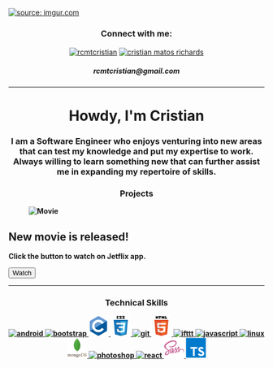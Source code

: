 <a href="https://imgur.com/cwMCfG4"><img src="https://i.imgur.com/cwMCfG4.png" title="source: imgur.com" /></a>

<h3 align="center">Connect with me:</h3>
<p align="center">
<a href="https://twitter.com/rcmtcristian" target="blank"><img align="center" src="https://i.imgur.com/s9n8Ta7.gif" alt="rcmtcristian" height="47" width="47" /></a>
<a href="https://www.linkedin.com/in/cristian-ernesto-matos-richards/" target="blank"><img align="center" src="https://i.imgur.com/vaCEbOT.gif" alt="cristian matos richards" height="47" width="47" /></a>
  <h5 align="center"><strong>rcmtcristian@gmail.com<strong></h5>
</p>
<hr>

<h1 align="center">Howdy, I'm Cristian</h1>


<div class="flex flex-col w-full">
  <div class="grid h-20 card bg-base-300 rounded-box place-items-center"><h3 align="center">I am a Software Engineer who enjoys venturing into new areas that can test my knowledge and put my expertise to work. Always willing to learn something new that can further assist me in expanding my repertoire of skills.</h3>  </div> 
  <div class="divider"></div> 
  
 <h3 align="center">Projects</h3>
  <div class="card card-side bg-base-100 shadow-xl">
  <figure><img src="https://api.lorem.space/image/movie?w=200&h=280" alt="Movie"></figure>
  <div class="card-body">
    <h2 class="card-title">New movie is released!</h2>
    <p>Click the button to watch on Jetflix app.</p>
    <div class="card-actions justify-end">
      <button class="btn btn-primary">Watch</button>
    </div>
  </div>
</div>
  
  
  
  <hr>
  <div class="grid h-20 card bg-base-300 rounded-box place-items-center">
  <h3 align="center">Technical Skills</h3>
<p align="center"> <a href="https://developer.android.com" target="_blank" rel="noreferrer"> <img src="https://i.imgur.com/Wdqt6r1.gif" alt="android" width="40" height="40"/> </a> <a href="https://getbootstrap.com" target="_blank" rel="noreferrer"> <img src="https://i.imgur.com/Mhm8gqE.gif" alt="bootstrap" width="40" height="40"/> </a> <a href="https://www.cprogramming.com/" target="_blank" rel="noreferrer"> <img src="https://raw.githubusercontent.com/devicons/devicon/master/icons/c/c-original.svg" alt="c" width="40" height="40"/> </a> <a href="https://www.w3schools.com/css/" target="_blank" rel="noreferrer"> <img src="https://raw.githubusercontent.com/devicons/devicon/master/icons/css3/css3-original-wordmark.svg" alt="css3" width="40" height="40"/> </a> <a href="https://git-scm.com/" target="_blank" rel="noreferrer"> <img src="https://www.vectorlogo.zone/logos/git-scm/git-scm-icon.svg" alt="git" width="40" height="40"/> </a> <a href="https://www.w3.org/html/" target="_blank" rel="noreferrer"> <img src="https://raw.githubusercontent.com/devicons/devicon/master/icons/html5/html5-original-wordmark.svg" alt="html5" width="40" height="40"/> </a> <a href="https://ifttt.com/" target="_blank" rel="noreferrer"> <img src="https://www.vectorlogo.zone/logos/ifttt/ifttt-ar21.svg" alt="ifttt" width="40" height="40"/> </a> <a href="https://developer.mozilla.org/en-US/docs/Web/JavaScript" target="_blank" rel="noreferrer"> <img src="https://i.imgur.com/2qN4sBt.gif" alt="javascript" width="40" height="40"/> </a> <a href="https://www.linux.org/" target="_blank" rel="noreferrer"> <img src="https://i.imgur.com/f5Cd7ZO.gif" alt="linux" width="40" height="40"/> </a> <a href="https://www.mongodb.com/" target="_blank" rel="noreferrer"> <img src="https://raw.githubusercontent.com/devicons/devicon/master/icons/mongodb/mongodb-original-wordmark.svg" alt="mongodb" width="40" height="40"/> </a> <a href="https://www.photoshop.com/en" target="_blank" rel="noreferrer"> <img src="https://i.imgur.com/QQ0ar2c.gif" alt="photoshop" width="40" height="40"/> </a> <a href="https://reactjs.org/" target="_blank" rel="noreferrer"> <img src="https://i.imgur.com/Cah19Z9.gif" alt="react" width="40" height="40"/> </a> <a href="https://sass-lang.com" target="_blank" rel="noreferrer"> <img src="https://raw.githubusercontent.com/devicons/devicon/master/icons/sass/sass-original.svg" alt="sass" width="40" height="40"/> </a> <a href="https://www.typescriptlang.org/" target="_blank" rel="noreferrer"> <img src="https://raw.githubusercontent.com/devicons/devicon/master/icons/typescript/typescript-original.svg" alt="typescript" width="40" height="40"/> </a> 
    </p>
    
  
  </div>
</div>




    
   
